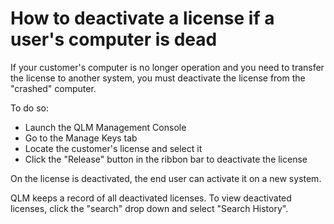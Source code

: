 # How to deactivate a license if a user's computer is dead

If your customer's computer is no longer operation and you need to transfer the license to another system, you must deactivate the license from the "crashed" computer.

To do so:

* Launch the QLM Management Console
* Go to the Manage Keys tab
* Locate the customer's license and select it
* Click the "Release" button in the ribbon bar to deactivate the license

On the license is deactivated, the end user can activate it on a new system.

QLM keeps a record of all deactivated licenses. To view deactivated licenses, click the "search" drop down and select "Search History".

